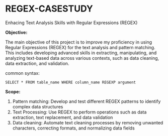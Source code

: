 # REGEX-CASESTUDY
Enhacing Text Analysis Skills with Regular Expressions (REGEX)

**Objective:**

The main objective of this project is to improve my proficiency in using Regular Expressions (REGEX) for the text analysis and pattern matching. This includes developing advanced skills in extracting, manipulating, and analyzing text-based data across various contexts, such as data cleaning, data extraction, and validation.

common syntax:

`SELECT * FROM table_name WHERE column_name REGEXP argument`

**Scope:**
1. Pattern matching: Develop and test different REGEX patterns to identify complex data structures
2. Text Processing: Use REGEX to perform operations such as data extraction, text replacement, and data validation
3. Data cleaning: Automate text cleaning processes by removing unwanted characters, correcting formats, and normalizing data fields

